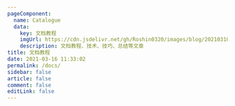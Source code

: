 ```yaml
---
pageComponent:
  name: Catalogue
  data:
    key: 文档教程
    imgUrl: https://cdn.jsdelivr.net/gh/Roshin0320/images/blog/202103101453.png
    description: 文档教程、技术、技巧、总结等文章
title: 文档教程
date: 2021-03-16 11:33:02
permalink: /docs/
sidebar: false
article: false
comment: false
editLink: false
---
```

